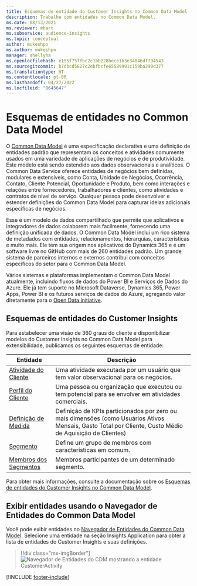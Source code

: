```yaml
---
title: Esquemas de entidade do Customer Insights no Common Data Model
description: Trabalhe com entidades no Common Data Model.
ms.date: 08/13/2021
ms.reviewer: mhart
ms.subservice: audience-insights
ms.topic: conceptual
author: mukeshpo
ms.author: mukeshpo
manager: shellyha
ms.openlocfilehash: e155f75ffbc2c1bb228bece1b3e34846df794543
ms.sourcegitcommit: b7dbcd5627c2ebfbcfe65589991c159ba290d377
ms.translationtype: HT
ms.contentlocale: pt-BR
ms.lasthandoff: 04/27/2022
ms.locfileid: "8645647"
---
```

# <a name="entity-schemas-in-common-data-model"></a>Esquemas de entidades no Common Data Model



O [Common Data Model](/common-data-model/) é uma especificação declarativa e uma definição de entidades padrão que representam os conceitos e atividades comumente usados em uma variedade de aplicações de negócios e de produtividade. Este modelo está sendo estendido aos dados observacionais e analíticos. O Common Data Service oferece entidades de negócios bem definidas, modulares e extensíveis, como Conta, Unidade de Negócios, Ocorrência, Contato, Cliente Potencial, Oportunidade e Produto, bem como interações e relações entre fornecedores, trabalhadores e clientes, como atividades e contratos de nível de serviço. Qualquer pessoa pode desenvolver e estender definições do Common Data Model para capturar ideias adicionais específicas de negócios.

Esse é um modelo de dados compartilhado que permite que aplicativos e integradores de dados colaborem mais facilmente, fornecendo uma definição unificada de dados. O Common Data Model inclui um rico sistema de metadados com entidades, relacionamentos, hierarquias, características e muito mais. Ele tem sua origem nos aplicativos do Dynamics 365 e é um software livre no GitHub com mais de 260 entidades padrão. Um grande sistema de parceiros internos e externos contribui com conceitos específicos do setor para o Common Data Model.

Vários sistemas e plataformas implementam o Common Data Model atualmente, incluindo fluxos de dados do Power BI e Serviços de Dados do Azure. Ele já tem suporte no Microsoft Dataverse, Dynamics 365, Power Apps, Power BI e os futuros serviços de dados do Azure, agregando valor diretamente para o [Open Data Initiative](https://www.microsoft.com/open-data-initiative).

## <a name="customer-insights-entity-schemas"></a>Esquemas de entidades do Customer Insights

Para estabelecer uma visão de 360 graus do cliente e disponibilizar modelos do Customer Insights no Common Data Model para extensibilidade, publicamos os seguintes esquemas de entidade:

| Entidade | Descrição |
|---------|---------|
|[Atividade do Cliente](/common-data-model/schema/core/applicationcommon/foundationcommon/crmcommon/solutions/customerinsights/customeractivity) | Uma atividade executada por um usuário que tem valor observacional para os negócios. |
|[Perfil do Cliente](/common-data-model/schema/core/applicationcommon/foundationcommon/crmcommon/solutions/customerinsights/customerprofile) | Uma pessoa ou organização que executou ou tem potencial para se envolver em atividades comerciais. |
|[Definição de Medida](/common-data-model/schema/core/applicationcommon/foundationcommon/crmcommon/solutions/customerinsights/measuredefinition) | Definição de KPIs particionados por zero ou mais dimensões (como Usuários Ativos Mensais, Gasto Total por Cliente, Custo Médio de Aquisição de Clientes) |
|[Segmento ](/common-data-model/schema/core/applicationcommon/foundationcommon/crmcommon/solutions/customerinsights/segment) | Define um grupo de membros com características em comum. |
|[Membros dos Segmentos](/common-data-model/schema/core/applicationcommon/foundationcommon/crmcommon/solutions/customerinsights/segmentmembership) | Membros participantes de um determinado segmento. |

Para obter mais informações, consulte a documentação sobre os [Esquemas de entidades do Customer Insights no Common Data Model](/common-data-model/schema/core/applicationcommon/foundationcommon/crmcommon/solutions/customerinsights/overview).

## <a name="view-entities-using-the-common-data-model-entity-navigator"></a>Exibir entidades usando o Navegador de Entidades do Common Data Model

Você pode exibir entidades no [Navegador de Entidades do Common Data Model](https://microsoft.github.io/CDM/). Selecione uma entidade na seção Insights Application para obter a lista de entidades do Customer Insights e suas definições.
> [!div class="mx-imgBorder"]
> ![Navegador de Entidades do CDM mostrando a entidade CustomerActivity](media/CDM-entity-navigator.png "Navegador de Entidades do CDM mostrando a entidade Atividade do Cliente")


[!INCLUDE [footer-include](includes/footer-banner.md)]
